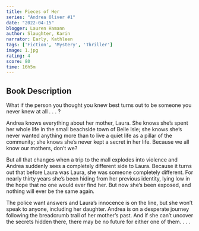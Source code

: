```yaml
---
title: Pieces of Her
series: "Andrea Oliver #1"
date: "2022-04-15"
blogger: Lauren Hamann
author: Slaughter, Karin
narrator: Early, Kathleen
tags: ['Fiction', 'Mystery', 'Thriller']
image: 1.jpg
rating: 4
score: 80
time: 16h5m
---
```



## Book Description

What if the person you thought you knew best turns out to be someone you never knew at all . . . ?

Andrea knows everything about her mother, Laura. She knows she’s spent her whole life in the small beachside town of Belle Isle; she knows she’s never wanted anything more than to live a quiet life as a pillar of the community; she knows she’s never kept a secret in her life. Because we all know our mothers, don’t we?

But all that changes when a trip to the mall explodes into violence and Andrea suddenly sees a completely different side to Laura. Because it turns out that before Laura was Laura, she was someone completely different. For nearly thirty years she’s been hiding from her previous identity, lying low in the hope that no one would ever find her. But now she’s been exposed, and nothing will ever be the same again.

The police want answers and Laura’s innocence is on the line, but she won’t speak to anyone, including her daughter. Andrea is on a desperate journey following the breadcrumb trail of her mother’s past. And if she can’t uncover the secrets hidden there, there may be no future for either one of them. . . .